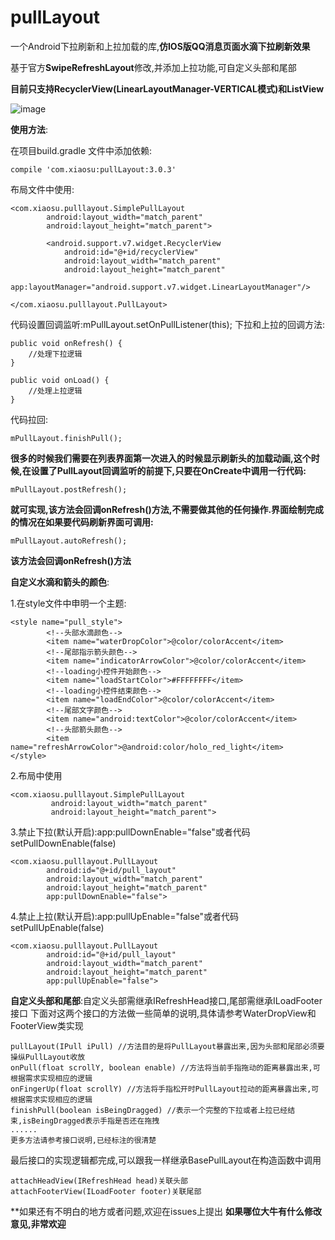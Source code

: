 # pullLayout
一个Android下拉刷新和上拉加载的库,**仿IOS版QQ消息页面水滴下拉刷新效果**

基于官方**SwipeRefreshLayout**修改,并添加上拉功能,可自定义头部和尾部

**目前只支持RecyclerView(LinearLayoutManager-VERTICAL模式)和ListView**

![image](https://github.com/shubowen/pullLayout/blob/master/app/image.gif)

**使用方法**:
    
在项目build.gradle 文件中添加依赖:
    
    compile 'com.xiaosu:pullLayout:3.0.3'
    
布局文件中使用:
    
    <com.xiaosu.pulllayout.SimplePullLayout
            android:layout_width="match_parent"
            android:layout_height="match_parent">
    
            <android.support.v7.widget.RecyclerView
                android:id="@+id/recyclerView"
                android:layout_width="match_parent"
                android:layout_height="match_parent"
                app:layoutManager="android.support.v7.widget.LinearLayoutManager"/>
    
    </com.xiaosu.pulllayout.PullLayout>
    
代码设置回调监听:mPullLayout.setOnPullListener(this);
下拉和上拉的回调方法:

    public void onRefresh() {
        //处理下拉逻辑
    }

    public void onLoad() {
        //处理上拉逻辑
    }

代码拉回:

    mPullLayout.finishPull();

**很多的时候我们需要在列表界面第一次进入的时候显示刷新头的加载动画,这个时候,在设置了PullLayout回调监听的前提下,只要在OnCreate中调用一行代码:**

    mPullLayout.postRefresh();

**就可实现,该方法会回调onRefresh()方法,不需要做其他的任何操作.界面绘制完成的情况在如果要代码刷新界面可调用:**
    
    mPullLayout.autoRefresh();

**该方法会回调onRefresh()方法**

**自定义水滴和箭头的颜色**:
    
1.在style文件中申明一个主题:
    
    <style name="pull_style">
            <!--头部水滴颜色-->
            <item name="waterDropColor">@color/colorAccent</item>
            <!--尾部指示箭头颜色-->
            <item name="indicatorArrowColor">@color/colorAccent</item>
            <!--loading小控件开始颜色-->
            <item name="loadStartColor">#FFFFFFFF</item>
            <!--loading小控件结束颜色-->
            <item name="loadEndColor">@color/colorAccent</item>
            <!--尾部文字颜色-->
            <item name="android:textColor">@color/colorAccent</item>
            <!--头部箭头颜色-->
            <item name="refreshArrowColor">@android:color/holo_red_light</item>
    </style>

2.布局中使用
    
    <com.xiaosu.pulllayout.SimplePullLayout
             android:layout_width="match_parent"
             android:layout_height="match_parent">

3.禁止下拉(默认开启):app:pullDownEnable="false"或者代码setPullDownEnable(false)
    
    <com.xiaosu.pulllayout.PullLayout
            android:id="@+id/pull_layout"
            android:layout_width="match_parent"
            android:layout_height="match_parent"
            app:pullDownEnable="false">

4.禁止上拉(默认开启):app:pullUpEnable="false"或者代码setPullUpEnable(false)

    <com.xiaosu.pulllayout.PullLayout
            android:id="@+id/pull_layout"
            android:layout_width="match_parent"
            android:layout_height="match_parent"
            app:pullUpEnable="false">

**自定义头部和尾部**:自定义头部需继承IRefreshHead接口,尾部需继承ILoadFooter接口
下面对这两个接口的方法做一些简单的说明,具体请参考WaterDropView和FooterView类实现
    
    pullLayout(IPull iPull) //方法目的是将PullLayout暴露出来,因为头部和尾部必须要操纵PullLayout收放
    onPull(float scrollY, boolean enable) //方法将当前手指拖动的距离暴露出来,可根据需求实现相应的逻辑
    onFingerUp(float scrollY) //方法将手指松开时PullLayout拉动的距离暴露出来,可根据需求实现相应的逻辑
    finishPull(boolean isBeingDragged) //表示一个完整的下拉或者上拉已经结束,isBeingDragged表示手指是否还在拖拽
    ......
    更多方法请参考接口说明,已经标注的很清楚
    
最后接口的实现逻辑都完成,可以跟我一样继承BasePullLayout在构造函数中调用
    
    attachHeadView(IRefreshHead head)关联头部
    attachFooterView(ILoadFooter footer)关联尾部

**如果还有不明白的地方或者问题,欢迎在issues上提出
**如果哪位大牛有什么修改意见,非常欢迎**
